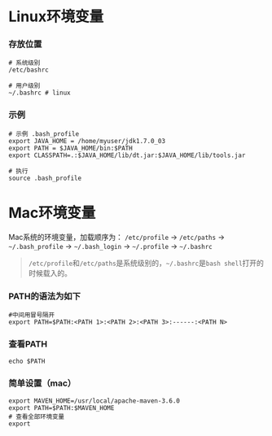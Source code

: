 # Linux环境变量
### 存放位置
```
# 系统级别
/etc/bashrc

# 用户级别
~/.bashrc # linux
```

### 示例
```
# 示例 .bash_profile
export JAVA_HOME = /home/myuser/jdk1.7.0_03
export PATH = $JAVA_HOME/bin:$PATH
export CLASSPATH=.:$JAVA_HOME/lib/dt.jar:$JAVA_HOME/lib/tools.jar

# 执行
source .bash_profile
```

# Mac环境变量
Mac系统的环境变量，加载顺序为：
`/etc/profile` -> `/etc/paths` ->  `~/.bash_profile` -> `~/.bash_login` -> `~/.profile` -> `~/.bashrc`
> `/etc/profile`和`/etc/paths`是系统级别的，`~/.bashrc`是`bash shell`打开的时候载入的。

### PATH的语法为如下
```shell
#中间用冒号隔开
export PATH=$PATH:<PATH 1>:<PATH 2>:<PATH 3>:------:<PATH N>
```
### 查看PATH
```shell
echo $PATH
```
### 简单设置（mac）
```
export MAVEN_HOME=/usr/local/apache-maven-3.6.0
export PATH=$PATH:$MAVEN_HOME
# 查看全部环境变量
export
```

